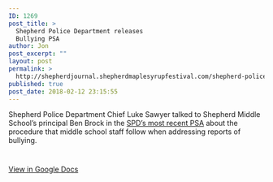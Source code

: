 ```yaml
---
ID: 1269
post_title: >
  Shepherd Police Department releases
  Bullying PSA
author: Jon
post_excerpt: ""
layout: post
permalink: >
  http://shepherdjournal.shepherdmaplesyrupfestival.com/shepherd-police-department-relases-bullying-psa
published: true
post_date: 2018-02-12 23:15:55
---
```

Shepherd Police Department Chief Luke Sawyer talked to Shepherd Middle School’s principal Ben Brock in the <a href="https://youtu.be/Gi9yI7zNGPk">SPD’s most recent PSA</a> about the procedure that middle school staff follow when addressing reports of bullying.

#

<a href="https://docs.google.com/document/d/1fniu9eJXwZHMsbTHZmhaSJcwrZUJTnzOz63oSl4goNY/edit?usp=sharing">View in Google Docs</a>